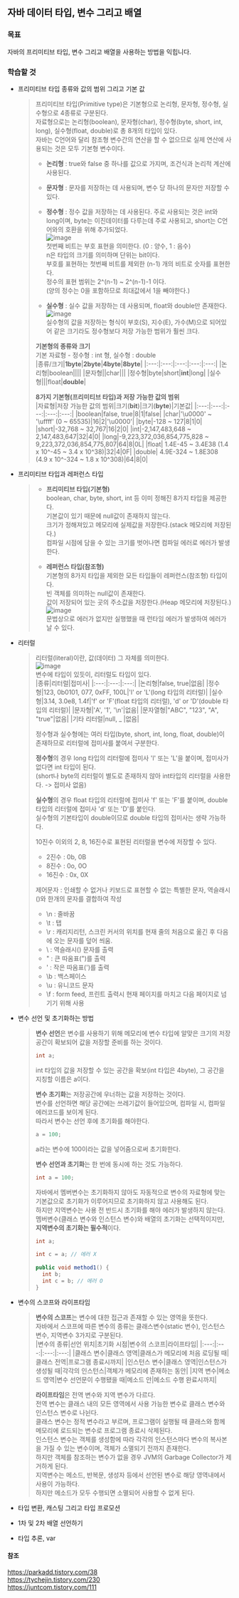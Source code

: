 ## 자바 데이터 타입, 변수 그리고 배열

### 목표
자바의 프리미티브 타입, 변수 그리고 배열을 사용하는 방법을 익힙니다.   


### 학습할 것
* 프리미티브 타입 종류와 값의 범위 그리고 기본 값   
  > 프리미티브 타입(Primitive type)은 기본형으로 논리형, 문자형, 정수형, 실수형으로 4종류로 구분된다.   
  > 자료형으로는 논리형(boolean), 문자형(char), 정수형(byte, short, int, long), 실수형(float, double)로 총 8개의 타입이 있다.   
  > 자바는 C언어와 달리 참조형 변수간의 연산을 할 수 없으므로 실제 연산에 사용되는 것은 모두 기본형 변수이다.   
  >    
  > - **논리형** : true와 false 중 하나를 값으로 가지며, 조건식과 논리적 계산에 사용된다.   
  >    
  > - **문자형** : 문자를 저장하는 데 사용되며, 변수 당 하나의 문자만 저장할 수 있다.   
  >    
  > - **정수형** : 정수 값을 저장하는 데 사용된다. 주로 사용되는 것은 int와 long이며, byte는 이진데이터를 다루는데 주로 사용되고, short는 C언어와의 호환을 위해 추가되었다.   
  > ![image](https://user-images.githubusercontent.com/91665030/136687403-b5a180cf-0831-44c3-805b-cf1cb7a46899.png)   
  > 첫번째 비트는 부호 표현을 의미한다. (0 : 양수, 1 : 음수)   
  > n은 타입의 크기를 의미하며 단위는 bit이다.   
  > 부호를 표현하는 첫번째 비트를 제외한 (n-1) 개의 비트로 숫자를 표현한다.   
  > 정수의 표현 범위는 2^(n-1) ~ 2^(n-1)-1 이다.   
  > (양의 정수는 0을 포함하므로 최대값에서 1을 빼야한다.)   
  >    
  > - **실수형** : 실수 값을 저장하는 데 사용되며, float와 double만 존재한다.    
  > ![image](https://user-images.githubusercontent.com/91665030/136687534-e2109115-075e-4372-bded-f2bd7efa6699.png)   
  > 실수형의 값을 저장하는 형식이 부호(S), 지수(E), 가수(M)으로 되어있어 같은 크기라도 정수형보다 저장 가능한 범위가 훨씬 크다.   
  >    
  > **기본형의 종류와 크기**   
  > 기본 자료형 - 정수형 : int 형, 실수형 : double   
  > |종류/크기|**1byte**|**2byte**|**4byte**|**8byte**|
  > |:---:|:---:|:---:|:---:|:---:|
  > |논리형|boolean||||
  > |문자형||char|||
  > |정수형|byte|short|**int**|long|
  > |실수형|||float|**double**|   
  > 
  > **8가지 기본형(프리미티브 타입)과 저장 가능한 값의 범위**   
  > |자료형|저장 가능한 값의 범위|크기(**bit**)|크기(**byte**)|기본값|
  > |:---:|:---:|:---:|:---:|:---:|
  > |boolean|false, true|8|1|false|
  > |char|'\u0000' ~ '\uffff' (0 ~ 65535)|16|2|'\u0000'|
  > |byte|-128 ~ 127|8|1|0|
  > |short|-32,768 ~ 32,767|16|2|0|
  > |int|-2,147,483,648 ~ 2,147,483,647|32|4|0|
  > |long|-9,223,372,036,854,775,828 ~ 9,223,372,036,854,775,807|64|8|0L|
  > |float|	1.4E-45 ~ 3.4E38 (1.4 x 10^-45 ~ 3.4 x 10^38)|32|4|0F|
  > |double|	4.9E-324 ~ 1.8E308 (4.9 x 10^-324 ~ 1.8 x 10^308)|64|8|0|
  >    

* 프리미티브 타입과 레퍼런스 타입
  > - **프리미티브 타입(기본형)**   
  > boolean, char, byte, short, int 등 이미 정해진 8가지 타입을 제공한다.   
  > 기본값이 있기 때문에 null값이 존재하지 않는다.   
  > 크기가 정해져있고 메모리에 실제값을 저장한다.(stack 메모리에 저장된다.)   
  > 컴파일 시점에 담을 수 있는 크기를 벗어나면 컴파일 에러로 에러가 발생한다.   
  >    
  > - **레퍼런스 타입(참조형)**   
  > 기본형의 8가지 타입을 제외한 모든 타입들이 레퍼런스(참조형) 타입이다.   
  > 빈 객체를 의미하는 null값이 존재한다.   
  > 값이 저장되어 있는 곳의 주소값을 저장한다.(Heap 메모리에 저장된다.)   
  > ![image](https://user-images.githubusercontent.com/91665030/136688732-71217745-5fc3-4621-9000-f2215cdb1b35.png)   
  > 문법상으로 에러가 없지만 실행했을 때 런타임 에러가 발생하여 에러가 날 수 있다.   

* 리터럴
  > 리터럴(literal)이란, 값(데이터) 그 자체를 의미한다.   
  > ![image](https://user-images.githubusercontent.com/91665030/136688872-1ab663b0-a8a2-49e7-b17f-25bd892beef1.png)   
  > 변수에 타입이 있듯이, 리터럴도 타입이 있다.   
  > |종류|리터럴|접미사|
  > |:---:|:---:|:---:|
  > |논리형|false, true|없음|
  > |정수형|123, 0b0101, 077, 0xFF, 100L|'l' or 'L'(long 타입의 리터럴)|
  > |실수형|3.14, 3.0e8, 1.4f|'f' or 'F'(float 타입의 리터럴), 'd' or 'D'(double 타입의 리터럴)|
  > |문자형|'A', '1', '\n'|없음|
  > |문자열형|"ABC", "123", "A", "true"|없음|
  > |기타 리터럴|null, _ |없음|
  >    
  > 정수형과 실수형에는 여러 타입(byte, short, int, long, float, double)이 존재하므로 리터럴에 접미사를 붙여서 구분한다.   
  >    
  > **정수형**의 경우 long 타입의 리터럴에 접미사 'l' 또는 'L'을 붙이며, 접미사가 없다면 int 타입이 된다.   
  > (short나 byte의 리터럴이 별도로 존재하지 않아 int타입의 리터럴을 사용한다. -> 접미사 없음)   
  >    
  > **실수형**의 경우 float 타입의 리터럴에 접미사 'f' 또는 'F'를 붙이며, double 타입의 리터럴에 접미사 'd' 또는 'D'를 붙인다.   
  > 실수형의 기본타입이 double이므로 double 타입의 접미사는 생략 가능하다.  
  >    
  > 10진수 이외의 2, 8, 16진수로 표현된 리터럴을 변수에 저장할 수 있다.   
  > - 2진수 : 0b, 0B   
  > - 8진수 : 0o, 0O   
  > - 16진수 : 0x, 0X   
  >    
  > 제어문자 : 인쇄할 수 없거나 키보드로 표현할 수 없는 특별한 문자, 역슬래시(\)와 한개의 문자를 결합하여 작성
  > - \n : 줄바꿈   
  > - \t : 탭   
  > - \r : 캐리지리턴, 스크린 커서의 위치를 현재 줄의 처음으로 옮긴 후 다음에 오는 문자를 덮어 씌움.   
  > - \\ : 역슬래시(\) 문자를 출력   
  > - \" : 큰 따옴표(")를 출력   
  > - \' : 작은 따옴표(')를 출력   
  > - \b : 백스페이스   
  > - \u : 유니코드 문자   
  > - \f : form feed, 프린트 출력시 현재 페이지를 마치고 다음 페이지로 넘기기 위해 사용   

* 변수 선언 및 초기화하는 방법
  > **변수 선언**은 변수를 사용하기 위해 메모리에 변수 타입에 알맞은 크기의 저장공간이 확보되어 값을 저장할 준비를 하는 것이다.   
  > ```java
  > int a;
  > ```
  > int 타입의 값을 저장할 수 있는 공간을 확보(int 타입은 4byte), 그 공간을 지칭할 이름은 a이다.   
  >    
  > **변수 초기화**는 저장공간에 우너하는 값을 저장하는 것이다.   
  > 변수를 선언하면 해당 공간에는 쓰레기값이 들어있으며, 컴파일 시, 컴파일 에러코드를 보이게 된다.   
  > 따라서 변수는 선언 후에 초기화를 해야한다.   
  > ```java
  > a = 100;
  > ```
  > a라는 변수에 100이라는 값을 넣어줌으로써 초기화한다.   
  >    
  > **변수 선언과 초기화**는 한 번에 동시에 하는 것도 가능하다.   
  > ```java
  > int a = 100;
  > ```
  >    
  > 자바에서 멤버변수는 초기화하지 않아도 자동적으로 변수의 자료형에 맞는 기본값으로 초기화가 이루어지므로 초기화하지 않고 사용해도 된다.   
  > 하지만 지역변수는 사용 전 반드시 초기화를 해야 에러가 발생하지 않는다.   
  > 멤버변수(클래스 변수와 인스턴스 변수)와 배열의 초기화는 선택적이지만, **지역변수의 초기화는 필수적**이다.   
  > ```java
  > int a;
  >    
  > int c = a; // 에러 X
  >    
  > public void method1() {
  >   int b;
  >   int c = b; // 에러 O
  > }
  > ```

* 변수의 스코프와 라이프타임
  > **변수의 스코프**는 변수에 대한 접근과 존재할 수 있는 영역을 뜻한다.   
  > 자바에서 스코프에 따른 변수의 종류는 클래스변수(static 변수), 인스턴스 변수, 지역변수 3가지로 구분된다.   
  > |변수의 종류|선언 위치|초기화 시점|변수의 스코프|라이프타임|
  > |:---:|:---:|:---:|:---:|
  > |클래스 변수|클래스 영역|클래스가 메모리에 처음 로딩될 때|클래스 전역|프로그램 종료시까지|
  > |인스턴스 변수|클래스 영역|인스턴스가 생성될 때|각각의 인스턴스|객체가 메모리에 존재하는 동안|
  > |지역 변수|메소드 영역|변수 선언문이 수행됐을 때|메소드 안|메소드 수행 완료시까지|
  >    
  > **라이프타임**은 전역 변수와 지역 변수가 다르다.   
  > 전역 변수는 클래스 내의 모든 영역에서 사용 가능한 변수로 클래스 변수와 인스턴스 변수로 나뉜다.   
  > 클래스 변수는 정적 변수라고 부르며, 프로그램이 실행될 때 클래스와 함께 메모리에 로드되는 변수로 프로그램 종료시 삭제된다.   
  > 인스턴스 변수는 객체를 생성함에 따라 각각의 인스턴스마다 변수의 복사본을 가질 수 있는 변수이며, 객체가 소멸되기 전까지 존재한다.   
  > 하지만 객체를 참조하는 변수가 없을 경우 JVM의 Garbage Collector가 제거하게 된다.    
  > 지역변수는 메소드, 반복문, 생성자 등에서 선언된 변수로 해당 영역내에서 사용이 가능하다.   
  > 하지만 메소드가 모두 수행되면 소멸되어 사용할 수 없게 된다.   

* 타입 변환, 캐스팅 그리고 타입 프로모션
  >    

* 1차 및 2차 배열 선언하기
  >    

* 타입 추론, var
  >  

#### 참조
https://parkadd.tistory.com/38   
https://tychejin.tistory.com/230   
https://juntcom.tistory.com/111
